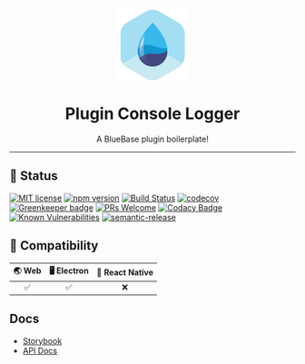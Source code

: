 <div align="center">
	<img width=125 height=125 src="assets/common/logo.png">
  <h1>
		Plugin Console Logger
	</h1>
  <p>A BlueBase plugin boilerplate!</p>
</div>

<hr />

## 🎊 Status

[![MIT license](https://img.shields.io/badge/license-MIT-brightgreen.svg)](http://opensource.org/licenses/MIT)
[![npm version](https://img.shields.io/npm/v/@bluebase/plugin-console-logger.svg?style=flat)](https://npmjs.org/package/@bluebase/plugin-console-logger "View this project on npm")
[![Build Status](https://travis-ci.com/BlueBaseJS/plugin-console-logger.svg?branch=master)](https://travis-ci.com/BlueBaseJS/plugin-console-logger)
[![codecov](https://codecov.io/gh/BlueBaseJS/plugin-console-logger/branch/master/graph/badge.svg)](https://codecov.io/gh/BlueBaseJS/plugin-console-logger)
[![Greenkeeper badge](https://badges.greenkeeper.io/BlueBaseJS/plugin-console-logger.svg)](https://greenkeeper.io/) [![PRs Welcome](https://img.shields.io/badge/PRs-welcome-brightgreen.svg)](https://github.com/BlueBaseJS/plugin-console-logger/blob/master/CONTRIBUTING.md)
[![Codacy Badge](https://api.codacy.com/project/badge/Grade/3c79162871414b6aa7c15d1a423adeca)](https://www.codacy.com/app/BlueBaseJS/plugin-console-logger?utm_source=github.com&utm_medium=referral&utm_content=BlueBaseJS/plugin-console-logger&utm_campaign=Badge_Grade)
[![Known Vulnerabilities](https://snyk.io/test/github/BlueBaseJS/plugin-console-logger/badge.svg)](https://snyk.io/test/github/BlueBaseJS/plugin-console-logger)
[![semantic-release](https://img.shields.io/badge/%20%20%F0%9F%93%A6%F0%9F%9A%80-semantic--release-e10079.svg)](https://github.com/semantic-release/semantic-release)

## 🤝 Compatibility

| 🌏 Web | 🖥 Electron | 📱 React Native |
| :----: | :---------: | :-------------: |
|    ✅   |      ✅      |        ❌        |

## Docs

-   [Storybook](https://BlueBaseJS.github.io/plugin-console-logger/storybook/)
-   [API Docs](https://BlueBaseJS.github.io/plugin-console-logger/)
